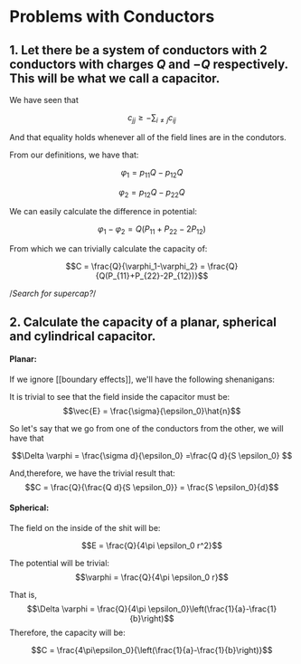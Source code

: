 # Problems with Conductors

## 1. Let there be a system of conductors with 2 conductors with charges $Q$ and $-Q$ respectively. This will be what we call a capacitor.

We have seen that 

$$c_{jj} \geq - \sum_{i \neq j} c_{ij}$$

And that equality holds whenever all of the field lines are in the condutors.

From our definitions, we have that:

$$\varphi_1 = p_{11}Q - p_{12}Q $$

$$\varphi_2 = p_{12}Q - p_{22}Q$$

We can easily calculate the difference in potential:

$$ \varphi_1 - \varphi_2 = Q(P_{11}+P_{22}-2P_{12})$$

From which we can trivially calculate the capacity of:

$$C = \frac{Q}{\varphi_1-\varphi_2} = \frac{Q}{Q(P_{11}+P_{22}-2P_{12})}$$

/*Search for supercap?*/

## 2. Calculate the capacity of a planar, spherical and cylindrical capacitor.

#### Planar:
If we ignore [[boundary effects]], we'll have the following shenanigans:

It is trivial to see that the field inside the capacitor must be: 
$$\vec{E} = \frac{\sigma}{\epsilon_0}\hat{n}$$

So let's say that we go from one of the conductors from the other, we will have that 

$$\Delta \varphi = \frac{\sigma d}{\epsilon_0} =\frac{Q d}{S \epsilon_0} $$

And,therefore, we have the trivial result that:
$$C = \frac{Q}{\frac{Q d}{S \epsilon_0}} = \frac{S \epsilon_0}{d}$$

#### Spherical:
The field on the inside of the shit will be:

$$E = \frac{Q}{4\pi \epsilon_0 r^2}$$

The potential will be trivial:
$$\varphi = \frac{Q}{4\pi \epsilon_0 r}$$

That is, 
$$\Delta \varphi =  \frac{Q}{4\pi \epsilon_0}\left(\frac{1}{a}-\frac{1}{b}\right)$$
Therefore, the capacity will be:

$$C = \frac{4\pi\epsilon_0}{\left(\frac{1}{a}-\frac{1}{b}\right)}$$
